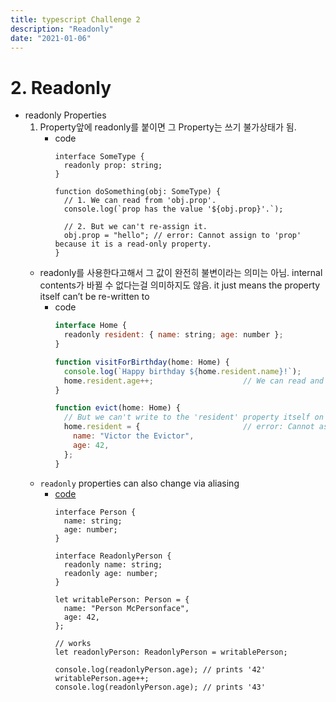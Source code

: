 ```yaml
---
title: typescript Challenge 2
description: "Readonly"
date: "2021-01-06"
---
```


# 2. Readonly

- readonly Properties
  1. Property앞에 readonly를 붙이면 그 Property는 쓰기 불가상태가 됨.
     - code
       ```tsx
       interface SomeType {
         readonly prop: string;
       }

       function doSomething(obj: SomeType) {
         // 1. We can read from 'obj.prop'.
         console.log(`prop has the value '${obj.prop}'.`);

         // 2. But we can't re-assign it.
         obj.prop = "hello"; // error: Cannot assign to 'prop' because it is a read-only property.
       }
       ```
  - readonly를 사용한다고해서 그 값이 완전히 불변이라는 의미는 아님. internal contents가 바뀔 수 없다는걸 의미하지도 않음. it just means the property itself can’t be re-written to
    - code
      ```jsx
      interface Home {
        readonly resident: { name: string; age: number };
      }

      function visitForBirthday(home: Home) {
        console.log(`Happy birthday ${home.resident.name}!`);
        home.resident.age++;                    // We can read and update properties from 'home.resident'.
      }

      function evict(home: Home) {
        // But we can't write to the 'resident' property itself on a 'Home'.
        home.resident = {                       // error: Cannot assign to 'resident' because it is a read-only property.
          name: "Victor the Evictor",
          age: 42,
        };
      }
      ```
  - `readonly` properties can also change via aliasing
    - [code](https://www.typescriptlang.org/play?#code/JYOwLgpgTgZghgYwgAgArQM4HsTIN4BQyyIcAthAFzIZhSgDmA3EcnA1SQK5kBG0LAL4ECoSLEQoAShDgATHABsAnuijZchYlFkKQKkuU616IZqx3ylyth2oge-KEJGKIYZAHd6YOLzdqGtSBOMgAvPispBTUAEQhuACyCAnwSLEANKzsnAAsAExZgiwEAPSlXlhQANYYBG4elnoqCdQyVvqqmKER3sC+-hAJJQQIONhuAHSKWAwAFE3WCZM5AJRMyOXIAA6mYBjIAOQFhwR9AwHdICscANS3LGMgExDTswu6S1c3EOubFbsxAdjgBmQ5AA)
      ```tsx
      interface Person {
        name: string;
        age: number;
      }

      interface ReadonlyPerson {
        readonly name: string;
        readonly age: number;
      }

      let writablePerson: Person = {
        name: "Person McPersonface",
        age: 42,
      };

      // works
      let readonlyPerson: ReadonlyPerson = writablePerson;

      console.log(readonlyPerson.age); // prints '42'
      writablePerson.age++;
      console.log(readonlyPerson.age); // prints '43'
      ```
